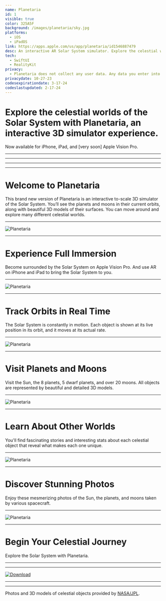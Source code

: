 ```yaml
---
name: Planetaria
id: 1
visible: true
color: 325A5F
background: /images/planetaria/sky.jpg
platforms:
  - iOS
  - iPadOS
link: https://apps.apple.com/us/app/planetaria/id1546887479
desc: An interactive AR Solar System simulator. Explore the celestial worlds of the Solar System.
tech: 
  - SwiftUI
  - RealityKit
privacy:
  - Planetaria does not collect any user data. Any data you enter into the application is stored locally on your device. We do not transfer your data to any other location, nor do we include any advertising or analytics software affiliated with third parties.
privacydate: 10-27-23
codesexpirationdate: 3-17-24
codeslastupdated: 2-17-24
---
```

# Explore the celestial worlds of the Solar System with Planetaria, an interactive 3D simulator experience.
Now available for iPhone, iPad, and [very soon] Apple Vision Pro. 

---
---
---
---
# Welcome to Planetaria
This brand new version of Planetaria is an interactive to-scale 3D simulator of the Solar System. You’ll see the planets and moons in their current orbits, along with beautiful 3D models of their surfaces. You can move around and explore many different celestial worlds. 

---
![Planetaria](images/planetaria/preview1.png)

---
# Experience Full Immersion
Become surrounded by the Solar System on Apple Vision Pro. And use AR on iPhone and iPad to bring the Solar System to you.

---
![Planetaria](images/planetaria/preview2.png)

---
# Track Orbits in Real Time
The Solar System is constantly in motion. Each object is shown at its live position in its orbit, and it moves at its actual rate.

---
![Planetaria](images/planetaria/preview3.png)

---
# Visit Planets and Moons
Visit the Sun, the 8 planets, 5 dwarf planets, and over 20 moons. All objects are represented by beautiful and detailed 3D models.

---
![Planetaria](images/planetaria/preview4.png)

---
# Learn About Other Worlds
You'll find fascinating stories and interesting stats about each celestial object that reveal what makes each one unique.

---
![Planetaria](images/planetaria/preview5.png)

---
# Discover Stunning Photos
Enjoy these mesmerizing photos of the Sun, the planets, and moons taken by various spacecraft.

---
![Planetaria](images/planetaria/preview6.png)

---
# Begin Your Celestial Journey
Explore the Solar System with Planetaria.

---
---

[![Download](download.svg)](https://apps.apple.com/us/app/planetaria/id1546887479)

---
---
Photos and 3D models of celestial objects provided by [NASA/JPL](https://images.nasa.gov/).